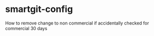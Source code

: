 # smartgit-config
How to remove change to non commercial if accidentally checked for commercial 30 days
